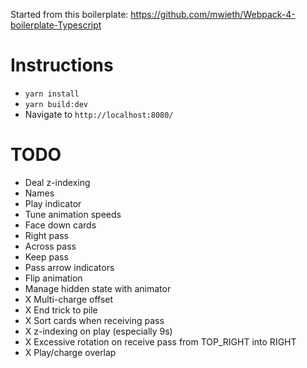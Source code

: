 Started from this boilerplate: https://github.com/mwieth/Webpack-4-boilerplate-Typescript

# Instructions

- `yarn install`
- `yarn build:dev`
- Navigate to `http://localhost:8080/`

# TODO

- Deal z-indexing
- Names
- Play indicator
- Tune animation speeds
- Face down cards
- Right pass
- Across pass
- Keep pass
- Pass arrow indicators
- Flip animation
- Manage hidden state with animator
- X Multi-charge offset
- X End trick to pile
- X Sort cards when receiving pass
- X z-indexing on play (especially 9s)
- X Excessive rotation on receive pass from TOP_RIGHT into RIGHT
- X Play/charge overlap
